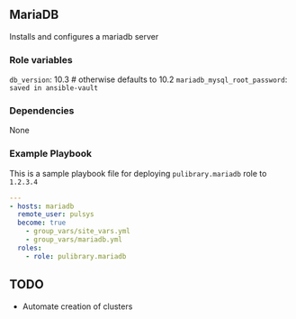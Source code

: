 ## MariaDB

Installs and configures a mariadb server

### Role variables

`db_version`: 10.3 # otherwise defaults to 10.2
`mariadb_mysql_root_password`: `saved in ansible-vault`

### Dependencies

None

### Example Playbook

This is a sample playbook file for deploying `pulibrary.mariadb` role to
`1.2.3.4`

```yaml
---
- hosts: mariadb
  remote_user: pulsys
  become: true
    - group_vars/site_vars.yml
    - group_vars/mariadb.yml
  roles:
    - role: pulibrary.mariadb
```

## TODO
* Automate creation of clusters
